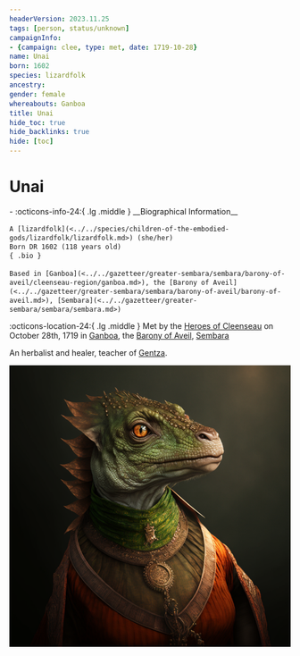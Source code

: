 ```yaml
---
headerVersion: 2023.11.25
tags: [person, status/unknown]
campaignInfo:
- {campaign: clee, type: met, date: 1719-10-28}
name: Unai
born: 1602
species: lizardfolk
ancestry:
gender: female
whereabouts: Ganboa
title: Unai
hide_toc: true
hide_backlinks: true
hide: [toc]
---
```

# Unai
<div class="grid cards ext-narrow-margin ext-one-column" markdown>
- :octicons-info-24:{ .lg .middle } __Biographical Information__

    A [lizardfolk](<../../species/children-of-the-embodied-gods/lizardfolk/lizardfolk.md>) (she/her)  
    Born DR 1602 (118 years old)  
    { .bio }

    Based in [Ganboa](<../../gazetteer/greater-sembara/sembara/barony-of-aveil/cleenseau-region/ganboa.md>), the [Barony of Aveil](<../../gazetteer/greater-sembara/sembara/barony-of-aveil/barony-of-aveil.md>), [Sembara](<../../gazetteer/greater-sembara/sembara/sembara.md>)
</div>



:octicons-location-24:{ .lg .middle } Met by the [Heroes of Cleenseau](<../pcs/cleenseau/heroes-of-cleenseau.md>) on October 28th, 1719 in [Ganboa](<../../gazetteer/greater-sembara/sembara/barony-of-aveil/cleenseau-region/ganboa.md>), the [Barony of Aveil](<../../gazetteer/greater-sembara/sembara/barony-of-aveil/barony-of-aveil.md>), [Sembara](<../../gazetteer/greater-sembara/sembara/sembara.md>)  


An herbalist and healer, teacher of [Gentza](<./gentza.md>).

![Lizardfolk Unai](../../assets/lizardfolk-unai.png)
